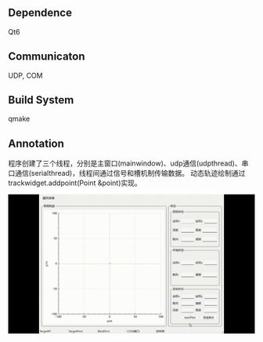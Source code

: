 ## Dependence
Qt6
## Communicaton
UDP, COM
## Build System
qmake
## Annotation
程序创建了三个线程，分别是主窗口(mainwindow)、udp通信(udpthread)、串口通信(serialthread)，线程间通过信号和槽机制传输数据。 
动态轨迹绘制通过trackwidget.addpoint(Point &point)实现。  

![track demo](videoExamples/trackDemo-_1_.gif)

